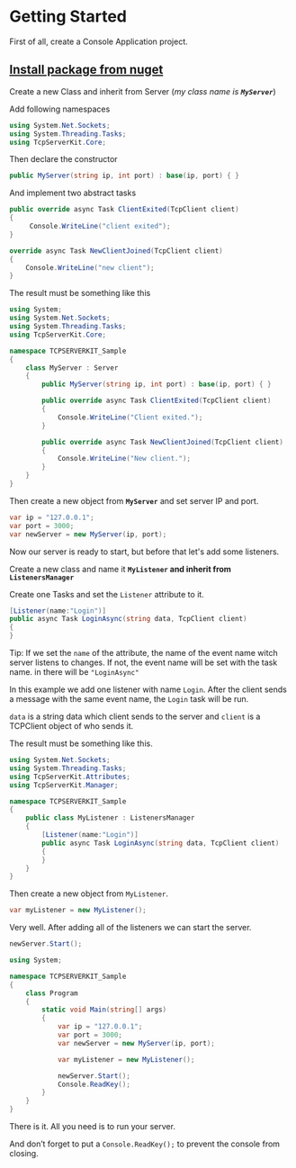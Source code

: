 
# Getting Started

First of all, create a Console Application project.


## [Install package from nuget](https://www.nuget.org/packages/TcpServerKit/)

Create a new Class and inherit from Server (*my class name is **`MyServer`***)

Add following namespaces

```csharp
using System.Net.Sockets;
using System.Threading.Tasks;
using TcpServerKit.Core;
```

Then declare the constructor

```csharp
public MyServer(string ip, int port) : base(ip, port) { }
```

And implement two abstract tasks

```csharp
public override async Task ClientExited(TcpClient client)
{
     Console.WriteLine("client exited");
}

override async Task NewClientJoined(TcpClient client)
{
    Console.WriteLine("new client");
}
```

The result must be something like this

```csharp
using System;
using System.Net.Sockets;
using System.Threading.Tasks;
using TcpServerKit.Core;

namespace TCPSERVERKIT_Sample
{
    class MyServer : Server
    {
        public MyServer(string ip, int port) : base(ip, port) { }

        public override async Task ClientExited(TcpClient client)
        {
            Console.WriteLine("Client exited.");
        }

        public override async Task NewClientJoined(TcpClient client)
        {
            Console.WriteLine("New client.");
        }
    }
}
```

Then create a new object from **`MyServer`** and set server IP and port.

```csharp
var ip = "127.0.0.1";
var port = 3000;
var newServer = new MyServer(ip, port);
```

Now our server is ready to start, but before that let's add some listeners.

Create a new class and name it **`MyListener` and inherit from `ListenersManager`**

Create one Tasks and set the `Listener` attribute to it.

```csharp
[Listener(name:"Login")]
public async Task LoginAsync(string data, TcpClient client)
{
}
```

Tip: If we set the `name` of the attribute, the name of the event name witch server listens to changes. If not, the event name will be set with the task name. in there will be `"LoginAsync"`

In this example we add one listener with name `Login`. After the client sends a message with the same event name, the `Login` task will be run.

`data` is a string data which client sends to the server and `client` is a TCPClient object of who sends it.

The result must be something like this.

```csharp
using System.Net.Sockets;
using System.Threading.Tasks;
using TcpServerKit.Attributes;
using TcpServerKit.Manager;

namespace TCPSERVERKIT_Sample
{
    public class MyListener : ListenersManager
    {
        [Listener(name:"Login")]
        public async Task LoginAsync(string data, TcpClient client)
		{
		}
    }
}
```

Then create a new object from `MyListener`.

```csharp
var myListener = new MyListener();
```

Very well. After adding all of the listeners we can start the server.

```csharp
newServer.Start();
```

```csharp
using System;

namespace TCPSERVERKIT_Sample
{
    class Program
    {
        static void Main(string[] args)
        {
			var ip = "127.0.0.1";
			var port = 3000;
			var newServer = new MyServer(ip, port);

            var myListener = new MyListener();

            newServer.Start();
            Console.ReadKey();
        }
    }
}
```

There is it. All you need is to run your server.

And don’t forget to put a `Console.ReadKey();` to prevent the console from closing.
